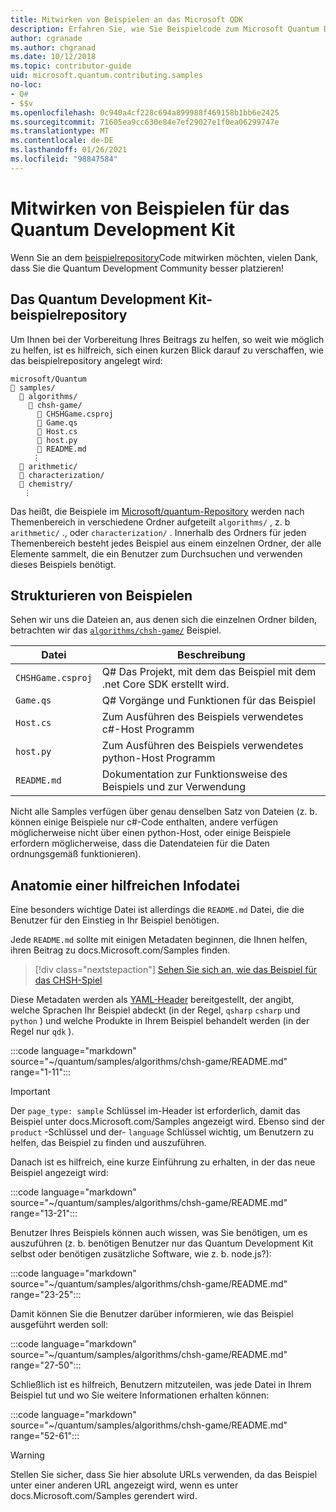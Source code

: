 ```yaml
---
title: Mitwirken von Beispielen an das Microsoft QDK
description: Erfahren Sie, wie Sie Beispielcode zum Microsoft Quantum Development Kit (QDK) beitragen.
author: cgranade
ms.author: chgranad
ms.date: 10/12/2018
ms.topic: contributor-guide
uid: microsoft.quantum.contributing.samples
no-loc:
- Q#
- $$v
ms.openlocfilehash: 0c940a4cf228c694a899988f469158b1bb6e2425
ms.sourcegitcommit: 71605ea9cc630e84e7ef29027e1f0ea06299747e
ms.translationtype: MT
ms.contentlocale: de-DE
ms.lasthandoff: 01/26/2021
ms.locfileid: "98847584"
---
```

# <a name="contributing-samples-to-the-quantum-development-kit"></a>Mitwirken von Beispielen für das Quantum Development Kit

Wenn Sie an dem [beispielrepository](https://github.com/Microsoft/Quantum)Code mitwirken möchten, vielen Dank, dass Sie die Quantum Development Community besser platzieren!

## <a name="the-quantum-development-kit-samples-repository"></a>Das Quantum Development Kit-beispielrepository

Um Ihnen bei der Vorbereitung Ihres Beitrags zu helfen, so weit wie möglich zu helfen, ist es hilfreich, sich einen kurzen Blick darauf zu verschaffen, wie das beispielrepository angelegt wird:

```plaintext
microsoft/Quantum
📁 samples/
  📁 algorithms/
    📁 chsh-game/
      📝 CHSHGame.csproj
      📝 Game.qs
      📝 Host.cs
      📝 host.py
      📝 README.md
     ⋮
  📁 arithmetic/
  📁 characterization/
  📁 chemistry/
   ⋮
```

Das heißt, die Beispiele im [Microsoft/quantum-Repository](https://github.com/microsoft/Quantum) werden nach Themenbereich in verschiedene Ordner aufgeteilt `algorithms/` , z. b `arithmetic/` ., oder `characterization/` .
Innerhalb des Ordners für jeden Themenbereich besteht jedes Beispiel aus einem einzelnen Ordner, der alle Elemente sammelt, die ein Benutzer zum Durchsuchen und verwenden dieses Beispiels benötigt.

## <a name="how-samples-are-structured"></a>Strukturieren von Beispielen

Sehen wir uns die Dateien an, aus denen sich die einzelnen Ordner bilden, betrachten wir das [`algorithms/chsh-game/`](https://github.com/microsoft/Quantum/tree/main/samples/algorithms/chsh-game) Beispiel.

| Datei              | Beschreibung                                                |
|-------------------|------------------------------------------------------------|
| `CHSHGame.csproj` | Q# Das Projekt, mit dem das Beispiel mit dem .net Core SDK erstellt wird. |
| `Game.qs`         | Q# Vorgänge und Funktionen für das Beispiel                 |
| `Host.cs`         | Zum Ausführen des Beispiels verwendetes c#-Host Programm                     |
| `host.py`         | Zum Ausführen des Beispiels verwendetes python-Host Programm                 |
| `README.md`       | Dokumentation zur Funktionsweise des Beispiels und zur Verwendung    |

Nicht alle Samples verfügen über genau denselben Satz von Dateien (z. b. können einige Beispiele nur c#-Code enthalten, andere verfügen möglicherweise nicht über einen python-Host, oder einige Beispiele erfordern möglicherweise, dass die Datendateien für die Daten ordnungsgemäß funktionieren).

## <a name="anatomy-of-a-helpful-readme-file"></a>Anatomie einer hilfreichen Infodatei

Eine besonders wichtige Datei ist allerdings die `README.md` Datei, die die Benutzer für den Einstieg in Ihr Beispiel benötigen.

Jede `README.md` sollte mit einigen Metadaten beginnen, die Ihnen helfen, ihren Beitrag zu docs.Microsoft.com/Samples finden.

> [!div class="nextstepaction"]
> [Sehen Sie sich an, wie das Beispiel für das CHSH-Spiel](https://docs.microsoft.com/samples/microsoft/quantum/validating-quantum-mechanics/)

Diese Metadaten werden als [YAML-Header](https://dotnet.github.io/docfx/spec/docfx_flavored_markdown.html#yaml-header) bereitgestellt, der angibt, welche Sprachen Ihr Beispiel abdeckt (in der Regel, `qsharp` `csharp` und `python` ) und welche Produkte in Ihrem Beispiel behandelt werden (in der Regel nur `qdk` ).

:::code language="markdown" source="~/quantum/samples/algorithms/chsh-game/README.md" range="1-11":::

> [!IMPORTANT]
> Der `page_type: sample` Schlüssel im-Header ist erforderlich, damit das Beispiel unter docs.Microsoft.com/Samples angezeigt wird.
> Ebenso sind der `product` -Schlüssel und der- `language` Schlüssel wichtig, um Benutzern zu helfen, das Beispiel zu finden und auszuführen.

Danach ist es hilfreich, eine kurze Einführung zu erhalten, in der das neue Beispiel angezeigt wird:

:::code language="markdown" source="~/quantum/samples/algorithms/chsh-game/README.md" range="13-21":::

Benutzer Ihres Beispiels können auch wissen, was Sie benötigen, um es auszuführen (z. b. benötigen Benutzer nur das Quantum Development Kit selbst oder benötigen zusätzliche Software, wie z. b. node.js?):

:::code language="markdown" source="~/quantum/samples/algorithms/chsh-game/README.md" range="23-25":::

Damit können Sie die Benutzer darüber informieren, wie das Beispiel ausgeführt werden soll:

:::code language="markdown" source="~/quantum/samples/algorithms/chsh-game/README.md" range="27-50":::

Schließlich ist es hilfreich, Benutzern mitzuteilen, was jede Datei in Ihrem Beispiel tut und wo Sie weitere Informationen erhalten können:

:::code language="markdown" source="~/quantum/samples/algorithms/chsh-game/README.md" range="52-61":::

> [!WARNING]
> Stellen Sie sicher, dass Sie hier absolute URLs verwenden, da das Beispiel unter einer anderen URL angezeigt wird, wenn es unter docs.Microsoft.com/Samples gerendert wird.
